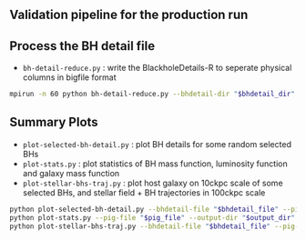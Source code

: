 
## Validation pipeline for the production run


## Process the BH detail file

* `bh-detail-reduce.py` : write the BlackholeDetails-R to seperate physical columns in bigfile format

```bash
mpirun -n 60 python bh-detail-reduce.py --bhdetail-dir "$bhdetail_dir" --output-dir "$output_dir" --snap $i
```

## Summary Plots

* `plot-selected-bh-detail.py` : plot BH details for some random selected BHs
* `plot-stats.py` : plot statistics of BH mass function, luminosity function and galaxy mass function
* `plot-stellar-bhs-traj.py` : plot host galaxy on 10ckpc scale of some selected BHs, and stellar field + BH trajectories in 100ckpc scale

```bash
python plot-selected-bh-detail.py --bhdetail-file "$bhdetail_file" --pig-file "$pig_file" --output-dir "$output_dir"
python plot-stats.py --pig-file "$pig_file" --output-dir "$output_dir"
python plot-stellar-bhs-traj.py --bhdetail-file "$bhdetail_file" --pig-file "$pig_file" --output-dir "$output_dir"
```
